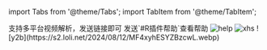 import Tabs from '@theme/Tabs';
import TabItem from '@theme/TabItem';

<Tabs>
    <TabItem value="introduce" label="介绍" default>
        支持多平台视频解析，发送链接即可
        发送`#R插件帮助`查看帮助
    </TabItem>
    <TabItem value="example" label="示例" default>
        <img src="https://s2.loli.net/2024/08/12/l8ISa1Gv76OHuML.webp" alt="help"  />
        <img src="https://s2.loli.net/2024/08/12/Ojlh6Nr9SiRmvuB.webp" alt="xhs" />
        ![y2b](https://s2.loli.net/2024/08/12/MF4xyhESYZBzcwL.webp)
    </TabItem>
</Tabs>

